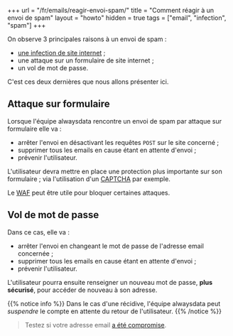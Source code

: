 +++
url = "/fr/emails/reagir-envoi-spam/"
title = "Comment réagir à un envoi de spam"
layout = "howto"
hidden = true
tags = ["email", "infection", "spam"]
+++

On observe 3 principales raisons à un envoi de spam :

- [une infection de site internet](sites/clean-up-a-site) ;
- une attaque sur un formulaire de site internet ;
- un vol de mot de passe.

C'est ces deux dernières que nous allons présenter ici.

## Attaque sur formulaire
Lorsque l'équipe alwaysdata rencontre un envoi de spam par attaque sur formulaire elle va :

- arrêter l'envoi en désactivant les requêtes `POST` sur le site concerné ;
- supprimer tous les emails en cause étant en attente d'envoi ;
- prévenir l'utilisateur.

L'utilisateur devra mettre en place une protection plus importante sur son formulaire ; via l'utilisation d'un [CAPTCHA](https://fr.wikipedia.org/wiki/CAPTCHA) par exemple.

Le [WAF](sites/waf) peut être utile pour bloquer certaines attaques.

## Vol de mot de passe
Dans ce cas, elle va :

- arrêter l'envoi en changeant le mot de passe de l'adresse email concernée ;
- supprimer tous les emails en cause étant en attente d'envoi ;
- prévenir l'utilisateur.

L'utilisateur pourra ensuite renseigner un nouveau mot de passe, **plus sécurisé**, pour accéder de nouveau à son adresse.

{{% notice info %}}
Dans le cas d'une récidive, l'équipe alwaysdata peut _suspendre_ le compte en attente du retour de l'utilisateur.
{{% /notice %}}

> Testez si votre adresse email [a été compromise](https://haveibeenpwned.com/).
